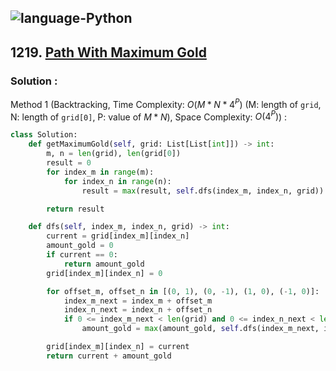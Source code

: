 ![language-Python](https://img.shields.io/badge/Python-ffd43b?style=for-the-badge&logo=PYTHON)
---

## 1219. [Path With Maximum Gold](https://leetcode.com/problems/path-with-maximum-gold)

### Solution :

Method 1 (Backtracking, Time Complexity: $O(M*N*4^P)$ (M: length of `grid`, N: length of `grid[0]`, P: value of $M*N$), Space Complexity: $O(4^P)$) :
```python
class Solution:
    def getMaximumGold(self, grid: List[List[int]]) -> int:
        m, n = len(grid), len(grid[0])
        result = 0
        for index_m in range(m):
            for index_n in range(n):
                result = max(result, self.dfs(index_m, index_n, grid))

        return result

    def dfs(self, index_m, index_n, grid) -> int:
        current = grid[index_m][index_n]
        amount_gold = 0
        if current == 0:
            return amount_gold
        grid[index_m][index_n] = 0

        for offset_m, offset_n in [(0, 1), (0, -1), (1, 0), (-1, 0)]:
            index_m_next = index_m + offset_m
            index_n_next = index_n + offset_n
            if 0 <= index_m_next < len(grid) and 0 <= index_n_next < len(grid[0]):
                amount_gold = max(amount_gold, self.dfs(index_m_next, index_n_next, grid))

        grid[index_m][index_n] = current
        return current + amount_gold
```

